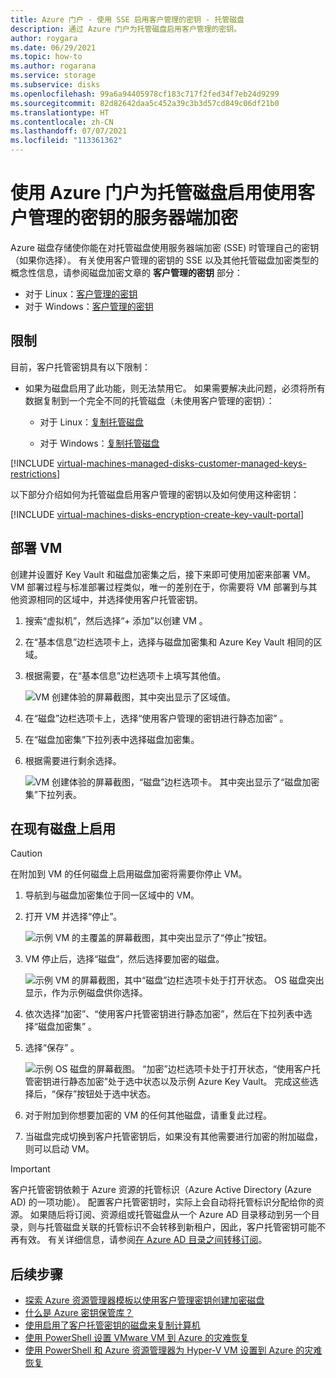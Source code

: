 ```yaml
---
title: Azure 门户 - 使用 SSE 启用客户管理的密钥 - 托管磁盘
description: 通过 Azure 门户为托管磁盘启用客户管理的密钥。
author: roygara
ms.date: 06/29/2021
ms.topic: how-to
ms.author: rogarana
ms.service: storage
ms.subservice: disks
ms.openlocfilehash: 99a6a94405978cf183c717f2fed34f7eb24d9299
ms.sourcegitcommit: 82d82642daa5c452a39c3b3d57cd849c06df21b0
ms.translationtype: HT
ms.contentlocale: zh-CN
ms.lasthandoff: 07/07/2021
ms.locfileid: "113361362"
---
```

# <a name="use-the-azure-portal-to-enable-server-side-encryption-with-customer-managed-keys-for-managed-disks"></a>使用 Azure 门户为托管磁盘启用使用客户管理的密钥的服务器端加密

Azure 磁盘存储使你能在对托管磁盘使用服务器端加密 (SSE) 时管理自己的密钥（如果你选择）。 有关使用客户管理的密钥的 SSE 以及其他托管磁盘加密类型的概念性信息，请参阅磁盘加密文章的 **客户管理的密钥** 部分：

- 对于 Linux：[客户管理的密钥](./disk-encryption.md#customer-managed-keys)
- 对于 Windows：[客户管理的密钥](./disk-encryption.md#customer-managed-keys)

## <a name="restrictions"></a>限制

目前，客户托管密钥具有以下限制：

- 如果为磁盘启用了此功能，则无法禁用它。
    如果需要解决此问题，必须将所有数据复制到一个完全不同的托管磁盘（未使用客户管理的密钥）：

    - 对于 Linux：[复制托管磁盘](./linux/disks-upload-vhd-to-managed-disk-cli.md#copy-a-managed-disk)

    - 对于 Windows：[复制托管磁盘](./windows/disks-upload-vhd-to-managed-disk-powershell.md#copy-a-managed-disk)

[!INCLUDE [virtual-machines-managed-disks-customer-managed-keys-restrictions](../../includes/virtual-machines-managed-disks-customer-managed-keys-restrictions.md)]

以下部分介绍如何为托管磁盘启用客户管理的密钥以及如何使用这种密钥：

[!INCLUDE [virtual-machines-disks-encryption-create-key-vault-portal](../../includes/virtual-machines-disks-encryption-create-key-vault-portal.md)]

## <a name="deploy-a-vm"></a>部署 VM

创建并设置好 Key Vault 和磁盘加密集之后，接下来即可使用加密来部署 VM。
VM 部署过程与标准部署过程类似，唯一的差别在于，你需要将 VM 部署到与其他资源相同的区域中，并选择使用客户托管密钥。

1. 搜索“虚拟机”，然后选择“+ 添加”以创建 VM 。
1. 在“基本信息”边栏选项卡上，选择与磁盘加密集和 Azure Key Vault 相同的区域。
1. 根据需要，在“基本信息”边栏选项卡上填写其他值。

    ![VM 创建体验的屏幕截图，其中突出显示了区域值。](media/virtual-machines-disk-encryption-portal/server-side-encryption-create-a-vm-region.png)

1. 在“磁盘”边栏选项卡上，选择“使用客户管理的密钥进行静态加密” 。
1. 在“磁盘加密集”下拉列表中选择磁盘加密集。
1. 根据需要进行剩余选择。

    ![VM 创建体验的屏幕截图，“磁盘”边栏选项卡。 其中突出显示了“磁盘加密集”下拉列表。](media/virtual-machines-disk-encryption-portal/server-side-encryption-create-vm-select-customer-managed-key-disk-encryption-set.png)

## <a name="enable-on-an-existing-disk"></a>在现有磁盘上启用

> [!CAUTION]
> 在附加到 VM 的任何磁盘上启用磁盘加密将需要你停止 VM。
    
1. 导航到与磁盘加密集位于同一区域中的 VM。
1. 打开 VM 并选择“停止”。

    ![示例 VM 的主覆盖的屏幕截图，其中突出显示了“停止”按钮。](media/virtual-machines-disk-encryption-portal/server-side-encryption-stop-vm-to-encrypt-disk-fix.png)

1. VM 停止后，选择“磁盘”，然后选择要加密的磁盘。

    ![示例 VM 的屏幕截图，其中“磁盘”边栏选项卡处于打开状态。 OS 磁盘突出显示，作为示例磁盘供你选择。](media/virtual-machines-disk-encryption-portal/server-side-encryption-existing-disk-select.png)

1. 依次选择“加密”、“使用客户托管密钥进行静态加密”，然后在下拉列表中选择“磁盘加密集” 。
1. 选择“保存” 。

    ![示例 OS 磁盘的屏幕截图。 “加密”边栏选项卡处于打开状态，“使用客户托管密钥进行静态加密”处于选中状态以及示例 Azure Key Vault。 完成这些选择后，“保存”按钮处于选中状态。](media/virtual-machines-disk-encryption-portal/server-side-encryption-encrypt-existing-disk-customer-managed-key.png)

1. 对于附加到你想要加密的 VM 的任何其他磁盘，请重复此过程。
1. 当磁盘完成切换到客户托管密钥后，如果没有其他需要进行加密的附加磁盘，则可以启动 VM。

> [!IMPORTANT]
> 客户托管密钥依赖于 Azure 资源的托管标识（Azure Active Directory (Azure AD) 的一项功能）。 配置客户托管密钥时，实际上会自动将托管标识分配给你的资源。 如果随后将订阅、资源组或托管磁盘从一个 Azure AD 目录移动到另一个目录，则与托管磁盘关联的托管标识不会转移到新租户，因此，客户托管密钥可能不再有效。 有关详细信息，请参阅[在 Azure AD 目录之间转移订阅](../active-directory/managed-identities-azure-resources/known-issues.md#transferring-a-subscription-between-azure-ad-directories)。

## <a name="next-steps"></a>后续步骤

- [探索 Azure 资源管理器模板以使用客户管理密钥创建加密磁盘](https://github.com/ramankumarlive/manageddiskscmkpreview)
- [什么是 Azure 密钥保管库？](../key-vault/general/overview.md)
- [使用启用了客户托管密钥的磁盘来复制计算机](../site-recovery/azure-to-azure-how-to-enable-replication-cmk-disks.md)
- [使用 PowerShell 设置 VMware VM 到 Azure 的灾难恢复](../site-recovery/vmware-azure-disaster-recovery-powershell.md#replicate-vmware-vms)
- [使用 PowerShell 和 Azure 资源管理器为 Hyper-V VM 设置到 Azure 的灾难恢复](../site-recovery/hyper-v-azure-powershell-resource-manager.md#step-7-enable-vm-protection)